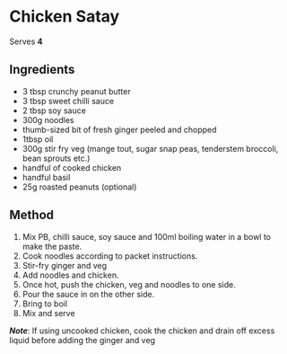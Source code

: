 # Chicken Satay

Serves **4**

## Ingredients

* 3 tbsp crunchy peanut butter
* 3 tbsp sweet chilli sauce
* 2 tbsp soy sauce
* 300g noodles
* thumb-sized bit of fresh ginger peeled and chopped
* 1tbsp oil
* 300g stir fry veg (mange tout, sugar snap peas, tenderstem broccoli, bean sprouts etc.)
* handful of cooked chicken
* handful basil
* 25g roasted peanuts (optional)

## Method

1. Mix PB, chilli sauce, soy sauce and 100ml boiling water in a bowl to make the paste.
2. Cook noodles according to packet instructions.
3. Stir-fry ginger and veg
4. Add noodles and chicken.
5. Once hot, push the chicken, veg and noodles to one side.
6. Pour the sauce in on the other side.
7. Bring to boil
8. Mix and serve

**_Note_**: If using uncooked chicken, cook the chicken and drain off excess liquid before adding the ginger and veg
